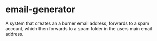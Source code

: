 # email-generator
A system that creates an a burner email address, forwards to a spam account, which then forwards to a spam folder in the users main email address.
